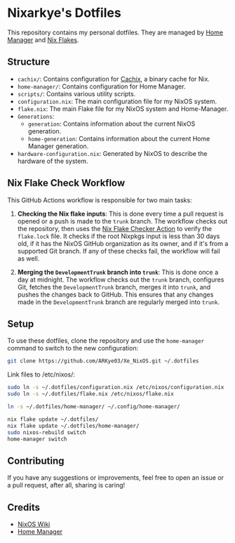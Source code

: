 # Nixarkye's Dotfiles

This repository contains my personal dotfiles. They are managed by [Home Manager](https://github.com/nix-community/home-manager) and [Nix Flakes](https://nixos.wiki/wiki/Flakes).

## Structure

- `cachix/`: Contains configuration for [Cachix](https://cachix.org/), a binary cache for Nix.
- `home-manager/`: Contains configuration for Home Manager.
- `scripts/`: Contains various utility scripts.
- `configuration.nix`: The main configuration file for my NixOS system.
- `flake.nix`: The main Flake file for my NixOS system and Home-Manager.
- `Generations`:
  - `generation`: Contains information about the current NixOS generation.
  - `home-generation`: Contains information about the current Home Manager generation.
- `hardware-configuration.nix`: Generated by NixOS to describe the hardware of the system.

## Nix Flake Check Workflow

This GitHub Actions workflow is responsible for two main tasks:

1. **Checking the Nix flake inputs**: This is done every time a pull request is opened or a push is made to the `trunk` branch. The workflow checks out the repository, then uses the [Nix Flake Checker Action](https://github.com/DeterminateSystems/flake-checker-action) to verify the `flake.lock` file. It checks if the root Nixpkgs input is less than 30 days old, if it has the NixOS GitHub organization as its owner, and if it's from a supported Git branch. If any of these checks fail, the workflow will fail as well.

2. **Merging the `DevelopmentTrunk` branch into `trunk`**: This is done once a day at midnight. The workflow checks out the `trunk` branch, configures Git, fetches the `DevelopmentTrunk` branch, merges it into `trunk`, and pushes the changes back to GitHub. This ensures that any changes made in the `DevelopmentTrunk` branch are regularly merged into `trunk`.

## Setup

To use these dotfiles, clone the repository and use the `home-manager` command to switch to the new configuration:

```sh
git clone https://github.com/ARKye03/Xe_NixOS.git ~/.dotfiles
```

Link files to /etc/nixos/:

```sh
sudo ln -s ~/.dotfiles/configuration.nix /etc/nixos/configuration.nix
sudo ln -s ~/.dotfiles/flake.nix /etc/nixos/flake.nix
```

```sh
ln -s ~/.dotfiles/home-manager/ ~/.config/home-manager/
```

```sh
nix flake update ~/.dotfiles/
nix flake update ~/.dotfiles/home-manager/
sudo nixos-rebuild switch
home-manager switch
```

## Contributing

If you have any suggestions or improvements, feel free to open an issue or a pull request, after all, sharing is caring!

## Credits

- [NixOS Wiki](https://nixos.wiki)
- [Home Manager](https://github.com/nix-community/home-manager)
